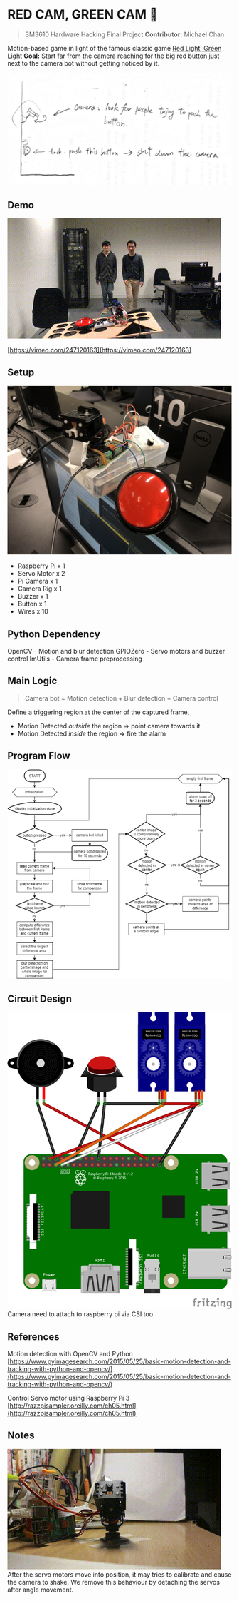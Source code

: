 # RED CAM, GREEN CAM :vertical_traffic_light:

>SM3610 Hardware Hacking Final Project
>**Contributor:** Michael Chan

Motion-based game in light of the famous classic game [Red Light, Green Light](https://en.wikipedia.org/wiki/Statues_(game))
**Goal:** Start far from the camera reaching for the big red button just next to the camera bot without getting noticed by it.

![diagram](diagram.png)

## Demo

![demo](demo.gif)

[https://vimeo.com/247120163](https://vimeo.com/247120163)

## Setup

![equiments](equi.jpg)

 - Raspberry Pi x 1 	
 - Servo Motor x 2
 - Pi Camera x 1	
 - Camera Rig x 1
 - Buzzer x 1		
 - Button x 1
 - Wires x 10

## Python Dependency

OpenCV 	- Motion and blur detection
GPIOZero 	- Servo motors and buzzer control
ImUtils	- Camera frame preprocessing

## Main Logic

> Camera bot = Motion detection + Blur detection + Camera control

Define a triggering region at the center of the captured frame, 
 - Motion Detected *outside* the region => point camera towards it
 - Motion Detected *inside* the region => fire the alarm


## Program Flow

![image alt text](flow.png)

## Circuit Design

![image alt text](layout.png)
Camera need to attach to raspberry pi via CSI too

## References

Motion detection with OpenCV and Python [https://www.pyimagesearch.com/2015/05/25/basic-motion-detection-and-tracking-with-python-and-opencv/](https://www.pyimagesearch.com/2015/05/25/basic-motion-detection-and-tracking-with-python-and-opencv/)

Control Servo motor using Raspberry Pi 3 [http://razzpisampler.oreilly.com/ch05.html](http://razzpisampler.oreilly.com/ch05.html)

## Notes

![shake](shake.gif)
After the servo motors move into position, it may tries to calibrate and cause the camera to shake.  We remove this behaviour by detaching the servos after angle movement.